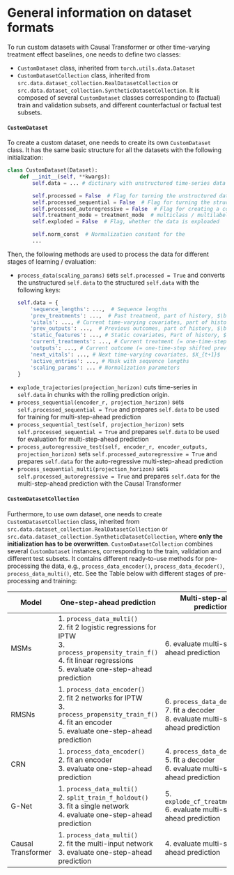 # General information on dataset formats

To run custom datasets with Causal Transformer or other time-varying treatment effect baselines, one needs to define two classes:
- `CustomDataset` class, inherited from `torch.utils.data.Dataset`
- `CustomDatasetCollection` class, inherited from `src.data.dataset_collection.RealDatasetCollection` or `src.data.dataset_collection.SyntheticDatasetCollection`. It is composed of several `CustomDataset` classes corresponding to (factual) train and validation subsets, and different counterfactual or factual test subsets.

#### `CustomDataset` 
To create a custom dataset, one needs to create its own `CustomDataset` class. It has the same basic structure for all the datasets with the following initialization:

```python
class CustomDataset(Dataset):
    def __init__(self, **kwargs):
        self.data = ... # dictinary with unstructured time-series data

        self.processed = False  # Flag for turning the unstructured data to structured data
        self.processed_sequential = False  # Flag for turning the structured data to structured exploaded data
        self.processed_autoregressive = False  # Flag for creating a copy of the structured exploaded data for the several-step-ahead prediction
        self.treatment_mode = treatment_mode  # multiclass / multilabel
        self.exploded = False  # Flag, whether the data is exploaded

        self.norm_const  # Normalization constant for the 
        ...
```

Then, the following methods are used to process the data for different stages of learning / evaluation:
- `process_data(scaling_params)` sets `self.processed = True` and converts the unstructured `self.data` to the structured `self.data` with the following keys:
  ```python
  self.data = {
      'sequence_lengths': ...,  # Sequence lengths
      'prev_treatments': ...,  # Past treatment, part of history, $\bar{H}_t$
      'vitals': ..., # Current time-varying covariates, part of history, $\bar{H}_t$
      'prev_outputs': ...,  # Previous outcomes, part of history, $\bar{H}_t$ 
      'static_features': ..., # Static covariates, Part of history, $\bar{H}_t$ 
      'current_treatments': ..., # Current treatment (= one-time-step shifted prev_treatments), $A_t$
      'outputs': ..., # Current outcome (= one-time-step shifted prev_outputs), $Y_t$
      'next_vitals': ..., # Next time-varying covariates, $X_{t+1}$
      'active_entries': ..., # Mask with sequence lengths
      'scaling_params': ... # Normalization parameters  
  }
  ```
- `explode_trajectories(projection_horizon)` cuts time-series in `self.data` in chunks with the rolling prediction origin.
- `process_sequential(encoder_r, projection_horizon)` sets `self.processed_sequential = True` and prepares `self.data` to be used for training for multi-step-ahead prediction
- `process_sequential_test(self, projection_horizon)` sets `self.processed_sequential = True` and prepares `self.data` to be used for evaluation for multi-step-ahead prediction
- `process_autoregressive_test(self, encoder_r, encoder_outputs, projection_horizon)` sets `self.processed_autoregressive = True` and prepares `self.data` for the auto-regressive multi-step-ahead prediction
- `process_sequential_multi(projection_horizon)` sets `self.processed_autoregressive = True` and prepares `self.data` for the multi-step-ahead prediction with the Causal Transformer


#### `CustomDatasetCollection`

Furthermore, to use own dataset, one needs to create `CustomDatasetCollection` class, inherited from `src.data.dataset_collection.RealDatasetCollection` or `src.data.dataset_collection.SyntheticDatasetCollection`, where **only the initialization has to be overwritten**. `CustomDatasetCollection` combines several `CustomDataset` instances, corresponding to the train, validation and different test subsets. It contains different ready-to-use methods for pre-processing the data, e.g., `process_data_encoder()`, `process_data_decoder()`, `process_data_multi()`, etc. See the Table below with different stages of pre-processing and training:

| Model              | One-step-ahead prediction                                                                                                                                                               | Multi-step-ahead prediction                                                                    |
|--------------------|-----------------------------------------------------------------------------------------------------------------------------------------------------------------------------------------|------------------------------------------------------------------------------------------------|
| MSMs               | 1. `process_data_multi()` <br> 2. fit 2 logistic regressions for IPTW <br>  3. `process_propensity_train_f()` <br> 4. fit linear regressions <br> 5. evaluate one-step-ahead prediction | 6. evaluate multi-step-ahead prediction                                                        |
| RMSNs              | 1. `process_data_encoder()` <br> 2. fit 2 networks for IPTW <br> 3. `process_propensity_train_f()` <br> 4. fit an encoder <br> 5. evaluate one-step-ahead prediction                    | 6. `process_data_decoder()` <br> 7. fit a decoder <br> 8. evaluate multi-step-ahead prediction |
| CRN                | 1. `process_data_encoder()` <br> 2. fit an encoder <br> 3. evaluate one-step-ahead prediction                                                                                           | 4. `process_data_decoder()` <br> 5. fit a decoder <br> 6. evaluate multi-step-ahead prediction |
| G-Net              | 1. `process_data_multi()` <br> 2. `split_train_f_holdout()` <br> 3. fit a single network <br> 4. evaluate one-step-ahead prediction                                                     | 5. `explode_cf_treatment_seq()` <br> 6. evaluate multi-step-ahead prediction                   |
| Causal Transformer | 1. `process_data_multi()` <br> 2. fit the multi-input network <br> 3. evaluate one-step-ahead prediction                                                                                | 4. evaluate multi-step-ahead prediction                                                        |
